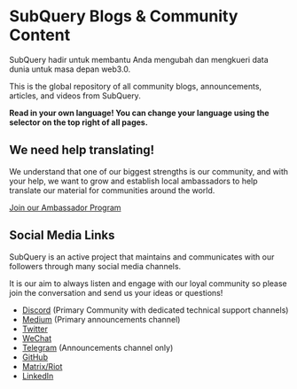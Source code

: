 # SubQuery Blogs & Community Content

SubQuery hadir untuk membantu Anda mengubah dan mengkueri data dunia untuk masa depan web3.0.

This is the global repository of all community blogs, announcements, articles, and videos from SubQuery.

**Read in your own language! You can change your language using the selector on the top right of all pages.**

## We need help translating!

We understand that one of our biggest strengths is our community, and with your help, we want to grow and establish local ambassadors to help translate our material for communities around the world.

[Join our Ambassador Program](https://doc.subquery.network/miscellaneous/ambassadors.html)

## Social Media Links

SubQuery is an active project that maintains and communicates with our followers through many social media channels.

It is our aim to always listen and engage with our loyal community so please join the conversation and send us your ideas or questions!

- [Discord](https://discord.com/invite/78zg8aBSMG) (Primary Community with dedicated technical support channels)
- [Medium](https://subquery.medium.com) (Primary announcements channel)
- [Twitter](https://twitter.com/subquerynetwork)
- [WeChat]()
- [Telegram](https://t.me/subquerynetwork) (Announcements channel only)
- [GitHub](https://github.com/SubQuery/subql)
- [Matrix/Riot](https://matrix.to/#/#subquery:matrix.org)
- [LinkedIn](https://www.linkedin.com/company/subquery)
